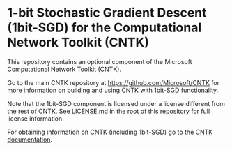 # 1-bit Stochastic Gradient Descent (1bit-SGD) for the Computational Network Toolkit (CNTK)

This repository contains an optional component of the Microsoft Computational Network Toolkit (CNTK).

Go to the main CNTK repository at https://github.com/Microsoft/CNTK for more information on building and using CNTK with 1bit-SGD functionality.

Note that the 1bit-SGD component is licensed under a license different from the rest of CNTK. See [LICENSE.md](./LICENSE.md) in the root of this repository for full license information.

For obtaining information on CNTK (including 1bit-SGD) go to the [CNTK documentation](https://docs.microsoft.com/en-us/cognitive-toolkit).
